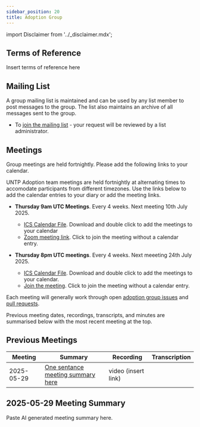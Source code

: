 ```yaml
---
sidebar_position: 20
title: Adoption Group
---
```


import Disclaimer from '../\_disclaimer.mdx';

<Disclaimer />

## Terms of Reference

Insert terms of reference here

## Mailing List

A group mailing list is maintained and can be used by any list member to post messages to the group. The list also maintains an archive of all messages sent to the group.

* To [join the mailing list](https://gaggle.email/join/untp-adoption@gaggle.email) - your request will be reviewed by a list administrator.

## Meetings

Group meetings are held fortnightly.  Please add the following links to your calendar.

UNTP Adoption team meetings are held fortnightly at alternating times to accomodate participants from different timezones. Use the links below to add the calendar entries to your diary or add the meeting links.

* **Thursday 9am UTC Meetings**. Every 4 weeks. Next meeting 10th July 2025.  
	* [ICS Calendar File](../../meetings/UNTP-Adoption-WG-9am-UTC-4weekly.ics). Download and double click to add the meetings to your calendar
	* [Zoom meeting link](https://us02web.zoom.us/j/88335520636?pwd=YZct0AJbC7Qft3jBY1RO4O1Mu029kz.1). Click to join the meeting without a calendar entry.


* **Thursday 8pm UTC meetings**.  Every 4 weeks. Next meeeting 24th July 2025. 
	* [ICS Calendar File](../../meetings/UNTP-Adoption-WG-8pm-UTC-4weekly.ics).  Download and double click to add the meetings to your calendar.
	* [Join the meeting](https://us02web.zoom.us/j/89718957502?pwd=j4F7ayx8cN6jk3xUXu4Fp67ndaVYdb.1). Click to join the meeting without a calendar entry.


Each meeting will generally work through open [adoption group issues](https://github.com/uncefact/spec-untp/issues?q=is%3Aissue%20state%3Aopen%20label%3AWG-Adoption) and [pull requests](https://github.com/uncefact/spec-untp/pulls). 

Previous meeting dates, recordings, transcripts, and minutes are summarised below with the most recent meeting at the top.

## Previous Meetings

|Meeting|Summary|Recording|Transcription|
|---|---|---|---|
|2025-05-29| [One sentance meeting summary here](#2025-05-29-meeting-summary)|video (insert link) |

## 2025-05-29 Meeting Summary

Paste AI generated meeting summary here.
